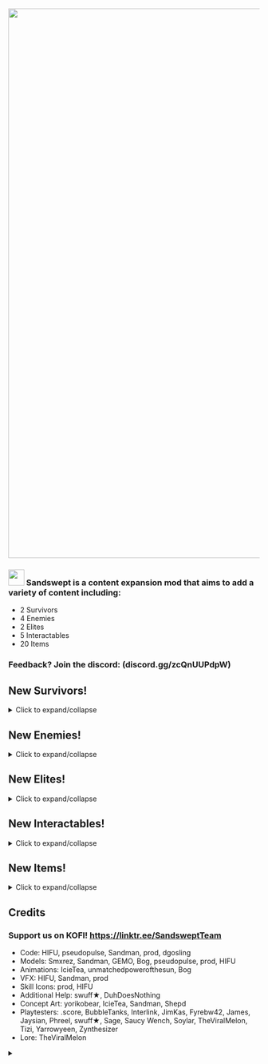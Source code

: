 # <a href="https://discord.gg/zcQnUUPdpW"><img src="https://i.postimg.cc/Qxwf7yLw/booook-1.gif" width="1100"/></a>

### <img src="https://i.postimg.cc/T3FJSHfy/sandsw-ept-Icon.png" width="32"/> Sandswept is a content expansion mod that aims to add a variety of content including:
- 2 Survivors
- 4 Enemies
- 2 Elites
- 5 Interactables
- 20 Items

### Feedback? Join the discord: (discord.gg/zcQnUUPdpW)

## New Survivors!
<details>
<summary>Click to expand/collapse</summary>
<table>
  <thead>
    <tr>
      <th>Icon</th>
      <th>Name / Effect</th>
    </tr>
  </thead>
  <tbody>
    <tr>
      <td colspan="2" align="center"><h3>Ranger</h3></td>
    </tr>
    <tr>
      <td><img src="https://i.postimg.cc/66fDYrZC/tex-Ranger-Icon.png" width="196"/></td>
      <td><b>Ranger</b><br>
          The Ranger is a versatile character with two distinct forms. Her base form excels at burst damage from any range using electricity, while the other is much more resource-managing focusing on high-risk, but extremely high damage fire attacks.</td>
    </tr>
    <tr>
      <td><img src="https://i.postimg.cc/fRqDz6fz/image.png" width="64"/></td>
      <td><b>Passive:</b> Charge<br>
          Hold up to 10 Charge. Each Charge increases base health regeneration by 0.25 hp/s and armor by 1.5. Charge decays over time.</td>
    </tr>
    <tr>
      <td><img src="https://i.postimg.cc/FzvQCmNZ/image1.png" width="64"/></td>
      <td><b>Primary:</b> Direct Current<br>
          Fire an arcing electric current for 250% damage. Hitting enemies generates 1 Charge.</td>
    </tr>
    <tr>
      <td><img src="https://i.postimg.cc/TwM8hGL6/image2.png" width="64"/></td>
      <td><b>Secondary:</b> Release<br>
          Lose all Charge. Fire 3 orbs of electricity, increasing up to 10 at full Charge for 70% damage per second each.</td>
    </tr>
    <tr>
      <td><img src="https://i.postimg.cc/JhgLFXHk/b1.png" width="64"/></td>
      <td><b>Alt-Secondary:</b> Galvanize<br>
          Lose all Charge. Fire a piercing blast for 400% damage, increasing up to 1600% at full Charge.</td>
    </tr>
    <tr>
      <td><img src="https://i.postimg.cc/C5GmjyVK/sand4.png" width="64"/></td>
      <td><b>Utility:</b> Sidestep<br>
          Agile. Quickly sidestep a short distance. Getting hit during Sidestep generates 5 Charge.</td>
    </tr>
    <tr>
      <td><img src="https://i.postimg.cc/Kct29RG1/tex-Ranger-Skill-Icon-spc.png" width="64"/></td>
      <td><b>Special:</b> Overdrive<br>
          Agile. Transform your rifle, replacing all of your skills with scorching forms. Charge amplifies base damage gain while in full heat.</td>
    </tr>
    <tr>
      <td><img src="https://i.postimg.cc/XJCb6v9D/tex-Ranger-Skill-Icon-hm1.png" width="64"/></td>
      <td><b>Primary:</b> Enflame<br>
          Agile. Fire a rapid stream of bullets for 90% damage. Heat increases ignite chance and spread.</td>
    </tr>
    <tr>
      <td><img src="https://i.postimg.cc/m2DBKrYy/tex-Exhaust.png" width="64"/></td>
      <td><b>Secondary:</b> Exhaust<br>
          Ignite. Fire a short-range heat burst for 8x180% damage. Increase heat by 15%.</td>
    </tr>
    <tr>
      <td><img src="https://i.postimg.cc/rpkkRSPw/b2.png" width="64"/></td>
      <td><b>Alt-Secondary:</b> Char<br>
          Ignite. Fire off a blazing ball for 600% damage that engulfs the ground on impact for 250% damage per second.</td>
    </tr>
    <tr>
      <td><img src="https://i.postimg.cc/WbV9s4Mq/sand5.png" width="64"/></td>
      <td><b>Utility:</b> Heat Signature<br>
          Agile. Stunning. Sidestep a very short distance and deal 250% damage. Hitting enemies generates 3 Charge.</td>
    </tr>
    <tr>
      <td><img src="https://i.postimg.cc/DwBpjK4J/sand8.png" width="64"/></td>
      <td><b>Special:</b> Heat Sink<br>
          Agile. Ignite. Release a fire nova around you that deals 300% base damage, increasing up to 900% in full heat. Consume all heat, gaining an attack speed boost, and exit overdrive.</td>
    </tr>
    <tr>
      <td><img src="https://i.postimg.cc/52w9KFnf/heat-Mechanic.png" width="64"/></td>
      <td><b>Heat Mechanic</b><br>
          While in overdrive, you passively build up heat and healing reduction. While in full heat, base damage increases by a lot, which is further amplified by Charge, but take increasingly high self-damage.</td>
    </tr>
    <tr>
      <td colspan="2" align="center"><h3>VOL-T</h3></td>
    </tr>
    <tr>
      <td><img src="https://i.postimg.cc/c4pTdTv6/tex-Electrician-Icon2.png" width="196"/></td>
      <td><b>VOL-T</b><br>
          VOL-T is a girl who likes balls a lot.</td>
    </tr>
    <tr>
      <td><img src="https://i.postimg.cc/ZKLwnhc7/sand9.png" width="64"/></td>
      <td><b>Volatile Shields</b><br>
          Start with innate shields. When your shield breaks, shock nearby targets for 2x600% damage and gain +40% movement speed for 7 seconds.</td>
    </tr>
    <tr>
      <td><img src="https://i.postimg.cc/nzQdhjRB/sand13.png" width="64"/></td>
      <td><b>Galvanic Bolt</b><br>
          Blast out a galvanic ball that sticks into terrain, zapping nearby enemies for 150% damage periodically. Explodes for 300% damage on impact.</td>
    </tr>
    <tr>
      <td><img src="https://i.postimg.cc/XvPHWc8n/sand11.png" width="64"/></td>
      <td><b>Tempest Sphere</b><br>
          Send forth an orb of energy that damages targets within for 500% damage per second. Release to lock the orb in place.</td>
    </tr>
    <tr>
      <td><img src="https://i.postimg.cc/fyn8tzpF/sand12.png" width="64"/></td>
      <td><b>Static Snare</b><br>
          Lightweight. Deploy a pylon that zaps targets for 300% damage, and damages targets between you and it for 200% damage per second. Re-activate to zip to the pylon, dealing 800% damage.</td>
    </tr>
    <tr>
      <td><img src="https://i.postimg.cc/KYjqCst9/sand10.png" width="64"/></td>
      <td><b>Signal Overload</b><br>
          Grounding. Charge up and beam energy forward, zapping enemies in a large radius around impact for 1600% damage and pulling them inward over 4 seconds. Charging drains shield, and effect scales from 0.4x to 1.5x based on shield consumed.</td>
    </tr>
  </tbody>
</table>
</details>

## New Enemies!
<details>
<summary>Click to expand/collapse</summary>
<table>
	<thead>
		<tr>
			<th>Icon</th>
			<th>Name / Effect</th>
		</tr>
	</thead>
	<tbody>
		<tr>
			<td><img src="https://i.postimg.cc/TYHQJ5RD/tex-Cannonball-Jellyfish.png" width="64"/></td>
			<td>
				<b>Cannonball Jellyfish</b><br>
				Launches itself at you and stuns itself if it misses. On death sends a slightly homing fireball after you.
			</td>
		</tr>
		<tr>
			<td><img src="https://i.postimg.cc/PJvp7Q70/tex-Gamma-Construct.png" width="64"/></td>
			<td>
				<b>Gamma Construct</b><br>
				Alternates between firing a large deathray and two smaller, ones that follow a set sweeping path.
			</td>
		</tr>
		<tr>
			<td><img src="https://i.postimg.cc/CLKm8sV0/tex-Delta-Construct.png" width="64"/></td>
			<td>
				<b>Delta Construct</b><br>
				Fires two projectiles horizontally at you. Soars to the sky, charging up a configuration of small lasers that go in random directions, leaving a fire trail behind them.
			</td>
		</tr>
		<tr>
			<td><img src="https://i.postimg.cc/Y2RdjyZ8/tex-Theta-Construct.png" width="64"/></td>
			<td>
				<b>Theta Construct</b><br>
				Guards an enemy, preventing all ranged damage. Gives it an attack speed buff and shares its elite aspect effect.
			</td>
		</tr>
	</tbody>
</table>
</details>

## New Elites!
<details>
<summary>Click to expand/collapse</summary>
<table>
	<thead>
		<tr>
			<th>Icon</th>
			<th>Name / Effect</th>
		</tr>
	</thead>
	<tbody>
		<tr>
			<td><img src="https://i.postimg.cc/Px5Q36cQ/tex-Motivator-Buff2.png" width="64"/></td>
			<td>
				<b>Motivator T1</b><br>
				Passively carries a warbanner that grants all allies and itself <b>25%</b> movement speed and <b>25%</b> attack speed in a <b>20m</b> radius. On hit, increases all ally attack speed by <b>25%</b> in a <b>20m</b> radius for <b>4s</b>.<br>
			</td>
		</tr>
		<tr>
		</tr>
			<td><img src="https://i.postimg.cc/NMWbpbzn/tex-Osmium-Buff.png" width="64"/></td>
			<td>
				<b>Osmium T2</b><br>
				Passively has a <b>13m-40m</b> aura, scaling with base max health, that makes every ally and itself take <b>85%</b> less damage and reduce procs by <b>50%</b> from outside the aura. From the inside, takes <b>33%</b> more damage instead, but passively pulls down all airborne enemies every second. Immune to knockback.<br>
			</td>
		</tr>
	</tbody>
</table>
</details>

## New Interactables!
<details>
<summary>Click to expand/collapse</summary>
<table>
	<thead>
		<tr>
			<th>Icon</th>
			<th>Name / Effect</th>
		</tr>
	</thead>
	<tbody>
		<tr>
			<td><img src="https://i.postimg.cc/tJ8JGV5r/tex-Inferno-Drone.png" width="64"/></td>
			<td>
				<b>Inferno Drone</b><br>
				Periodically launches a missile that explodes into pools of lava.
			</td>
		</tr>
		<tr>
			<td><img src="https://i.postimg.cc/sg19PPnb/tex-Shrine-Of-Death2.png" width="64"/></td>
			<td>
				<b>Shrine of Death</b><br>
				Sacrifice 20% health and disable healing for 3 seconds, but activate on-kill effects at the shrine's location.<br>
				<b>Details:</b> Usable <b>infinitely</b>, with a cooldown of 4 seconds. <b>Only spawns on on Mithrix' arena</b>, in one of three random spots.
			</td>
		</tr>
		<tr>
			<td><img src="https://i.postimg.cc/yY6kR6Qb/tex-Shrine-Of-Ruin2.png" width="64"/></td>
			<td>
				<b>Shrine of Ruin</b><br>
				Give 10 common items to corrupt the next stage, making it a simulacrum variant that exclusively drops void items and spawns void enemies.<br>
				<b>Details:</b> Usable only once, can only spawn once per stage, can only spawn on stages &ge; 2, costs 45 credits. The combat director gets <b>100%</b> more credits and interactable credits are reduced by <b>55%</b>.
			</td>
		</tr>
		<tr>
			<td><img src="https://i.postimg.cc/gkCDYxzs/tex-Shrine-Of-Sacrifice.png" width="64"/></td>
			<td>
				<b>Shrine of Sacrifice</b><br>
				Gain <b>20% curse</b> to drop 2 copies of a random common item.<br>
				<b>Details:</b> Usable only once, can only spawn once per stage, costs 20 credits.
			</td>
		</tr>
		<tr>
			<td><img src="https://i.postimg.cc/Bv3RF8Zg/tex-Shrine-Of-The-Future.png" width="64"/></td>
			<td>
				<b>Shrine of The Future</b><br>
				Summon a random Tier 2 Elite Miniboss with halved stats that, upon being defeated, drops 3 item potentials per player.<br>
				<b>Details:</b> Usable only once, can only spawn once per stage, can only spawn on stages &ge; 3 and &le; 11, costs 35 credits. Item potentials have a choice between a random white and a random green.
			</td>
		</tr>
	</tbody>
</table>
</details>

## New Items!
<details>
<summary>Click to expand/collapse</summary>
<table>
	<thead>
		<tr>
			<th>Icon</th>
			<th>Name / Effect</th>
		</tr>
	</thead>
	<tbody>
		<tr>
			<td colspan="2" align="center"><h3>Damage Over Time Effects</h3></td>
		</tr>
		<tr>
			<td><img src="https://i.postimg.cc/Ls0F1wsn/tex-Buff-Decay4.png" width="96"></td>
			<td>
				<b>Decay</b><br>
				Per stack, deal 250% base damage over 3s. Base damage scales up to 750% based on the player's and enemy's missing health. Duration does not scale with proc coefficient.
			</td>
		</tr>
		<tr>
			<td colspan="2" align="center"><h3>White Items</h3></td>
		</tr>
		<tr>
			<td><img src="https://i.postimg.cc/ZKTbBHc7/tex-Amber-Knife.png" width="96"></td>
			<td>
				<b>Amber Knife</b><br>
				Gain a 10% chance on hit to fire a knife for <b>140% (+140% per stack)</b> base damage that pierces. Gain <b>3.5%</b> barrier for every pierce with the knife.
			</td>
		</tr>
		<tr>
			<td><img src="https://i.postimg.cc/sfH2YN1y/tex-Fractured-Timepiece.png" width="96"></td>
			<td>
				<b>Fractured Timepiece</b><br>
				Upon using your utility skill, heal for <b>5% (+5% per stack)</b> of your maximum health and reduce special skill cooldown by <b>15%</b>.
			</td>
		</tr>
		<tr>
			<td><img src="https://i.postimg.cc/1RVSGrFJ/tex-Red-Spring-Water.png" width="96"></td>
			<td>
				<b>Red Spring Water</b><br>
				Increase health regeneration by <b>0.4 hp/s</b>, plus an additional <b>0.4 hp/s (+0.4 hp/s per stack)</b> for every buff you have.
			</td>
		</tr>
		<tr>
			<td colspan="2" align="center"><h3>Green Items</h3></td>
		</tr>
		<tr>
			<td><img src="https://i.postimg.cc/8C88VqNw/tex-Crowns-Diamond.png" width="96"></td>
			<td>
				<b>Crown's Diamond</b><br>
				Being out of danger grants <b>20%</b> of maximum health as barrier. Barrier decays <b>15% (+15% per stack, hyperbolic)</b> slower while out of combat or danger.
			</td>
		</tr>
		<tr>
			<td><img src="https://i.postimg.cc/8PzC9yz7/tex-Drifting-Perception.png" width="96"></td>
			<td>
				<b>Drifting Perception</b><br>
				Upon entering combat, become cloaked for <b>6s</b>. While cloaked, increase 'Critical Strike' chance by <b>20%</b> and 'Critical Strike' damage by <b>60% (+60% per stack)</b>. Recharges every 25 seconds.
			</td>
		</tr>
		<tr>
			<td><img src="https://i.postimg.cc/yd9LgHmF/tex-Nuclear-Salvo.png" width="96"></td>
			<td>
				<b>Nuclear Salvo</b><br>
				Every 5 seconds, all mechanical allies fire <b>2 (+2 per stack)</b> nuclear missiles that deal <b>100%</b> base damage each and ignite on hit.
			</td>
		</tr>
		<tr>
			<td><img src="https://i.postimg.cc/1XN5VLQJ/tex-Pocket-Plutonium.png" width="96"></td>
			<td>
				<b>Pocket Plutonium</b><br>
				Gain a shield equal to <b>10%</b> of your maximum health. Upon losing all shield, create a nuclear pool in a <b>16m</b> area that deals <b>750% (+750% per stack)</b> base damage, plus an additional <b>250% (+250% per stack)</b> of shields.
			</td>
		</tr>
		<tr>
			<td><img src="https://i.postimg.cc/gcvrKYNH/tex-Sacrificial-Band.png" width="96"></td>
			<td>
				<b>Sacrificial Band</b><br>
				Hits that deal more than <b>400%</b> damage also inflict <b>1 (+1 per stack)</b> bleeds on enemies for each <b>110%</b> of skill damage. Recharges every 10 seconds.
			</td>
		</tr>
		<tr>
			<td><img src="https://i.postimg.cc/QtFVs3R3/Document-Icon.png" width="96"></td>
			<td>
				<b>Smouldering Document</b><br>
				<b>5%</b> chance to ignite enemies on hit for <b>250%</b> TOTAL damage. Damage over time effects burden enemies, reducing their damage by <b>12.5% (+12.5% per stack, hyperbolic)</b> and attack speed by <b>12.5% (+12.5% per stack, hyperbolic)</b>.
			</td>
		</tr>
		<tr>
			<td><img src="https://i.postimg.cc/LXcqFPFd/tex-Sun-Fragment.png" width="96"></td>
			<td>
				<b>Sun Fragment</b><br>
				<b>9%</b> chance on hit to create a blinding flash in a <b>12m</b> area, stunning for <b>1.5s</b> and igniting enemies for <b>150% (+150% per stack)</b> TOTAL damage.
			</td>
		</tr>
		<tr>
			<td><img src="https://i.postimg.cc/NGXcyd7k/Uni-VIPIcon.png" width="96"></td>
			<td>
				<b>Universal VIP Pass</b><br>
				Category chests have a <b>45%</b> chance of dropping <b>1 (+1 per stack)</b> extra items.
			</td>
		</tr>
		<tr>
			<td colspan="2" align="center"><h3>Void Items</h3></td>
		</tr>
		<tr>
			<td><img src="https://i.postimg.cc/L625CrWK/tex-Millenium.png" width="96"></td>
			<td>
				<b>Festering Hunger</b><br>
				<b>7%</b> chance on hit to inflict decay for <b>300%</b> base damage. Moving near decaying enemies increases movement speed by <b>33% (+33% per stack)</b> for 2s. Corrupts all Smouldering Documents.
			</td>
		</tr>
		<tr>
			<td><img src="https://i.postimg.cc/L625CrWK/tex-Millenium.png" width="96"></td>
			<td>
				<b>Millenium</b><br>
				<b>7%</b> chance on hit to create a tidal cataclysm in a <b>12m (+4m per stack)</b> area, collapsing and grounding enemies for <b>400%</b> base damage. Corrupts all Sun Fragments.
			</td>
		</tr>
		<tr>
			<td colspan="2" align="center"><h3>Red Items</h3></td>
		</tr>
		<tr>
			<td><img src="https://i.postimg.cc/PxjsGfV3/tex-Bleeding-Witness.png" width="96"></td>
			<td>
				<b>Bleeding Witness</b><br>
				<b>8%</b> chance on hit to hemorrhage enemies for <b>500%</b> base damage. Your damage over time effects heal all allies for <b>0.33% (+0.33% per stack)</b> of their maximum health.
			</td>
		</tr>
		<tr>
			<td><img src="https://i.postimg.cc/pXf50nwk/tex-Ceremonial-Jar.png" width="96"></td>
			<td>
				<b>Ceremonial Jar</b><br>
				On hit, link enemies up to <b>3</b> times. Linked enemies take <b>1500% (+1500% per stack)</b> base damage each and cannot be linked for 5s afterward.
			</td>
		</tr>
		<tr>
			<td><img src="https://i.postimg.cc/rp3zfsBQ/tex-Torn-Feather.png" width="96"></td>
			<td>
				<b>Torn Feather</b><br>
				Tap Interact to perform an omnidirectional dash. Can dash twice until hitting the ground. Gain <b>20% (+35% per stack)</b> movement speed.
			</td>
		</tr>
		<tr>
			<td colspan="2" align="center"><h3>Lunar Items / Lunar Equipment</h3></td>
		</tr>
		<tr>
			<td><img src="https://i.postimg.cc/ht1YXWmT/tex-Their-Prominence.png" width="96"></td>
			<td>
				<b>Their Prominence</b><br>
				Using a Shrine has a <b>35% (+15% per stack, hyperbolic)</b> chance to invite the challenge of the Mountain.
			</td>
		</tr>
		<tr>
			<td><img src="https://i.postimg.cc/jdHk6xWd/tex-Corrupted-Catalyst.png" width="64"/></td>
			<td>
				<b>Corrupted Catalyst</b><br>
				Create a <b>30m</b> aura that gives all allies and enemies a random buff for <b>15s</b>. Cooldown: <b>35s</b>
			</td>
		</tr>
		<tr>
			<td colspan="2" align="center"><h3>Equipment</h3></td>
		</tr>
		<tr>
			<td><img src="https://i.postimg.cc/SNPjrhH3/tex-Galvanic-Cell-Shield.png" width="64"/></td>
			<td>
				<b>Galvanic Cell Shield</b><br>
				Evoke a shield that parries the next attack. Upon successfully parrying, shock and damage nearby enemies for <b>2000%</b> damage. Cooldown: <b>20s</b>
			</td>
		</tr>
		<tr>
			<td><img src="https://i.postimg.cc/90551q0y/tex-Sandsw-eeper.png" width="64"/></td>
			<td>
				<b>The Sand Sweeper</b><br>
				Pushes all enemies within <b>20m</b>, dealing up to <b>500%</b> damage and stunning for up to <b>6 seconds</b> based on the distance. Cooldown: <b>30s</b>
			</td>
		</tr>
	</tbody>
</table>
</details>

## Credits

### Support us on KOFI! https://linktr.ee/SandsweptTeam

- Code: HIFU, pseudopulse, Sandman, prod, dgosling
- Models: Smxrez, Sandman, GEMO, Bog, pseudopulse, prod, HIFU
- Animations: IcieTea, unmatchedpowerofthesun, Bog
- VFX: HIFU, Sandman, prod
- Skill Icons: prod, HIFU
- Additional Help: swuff★, DuhDoesNothing
- Concept Art: yorikobear, IcieTea, Sandman, Shepd
- Playtesters: .score, BubbleTanks, Interlink, JimKas, Fyrebw42, James, Jaysian, Phreel, swuff★, Sage, Saucy Wench, Soylar, TheViralMelon, Tizi, Yarrowyeen, Zynthesizer
- Lore: TheViralMelon

<details><summary></summary>

<img src="https://i.postimg.cc/7Z94LTYD/true50.png"/>
<br>
<img src="https://i.postimg.cc/qRhHQbcM/rework-Idea4.png"/>
<br>
<img src="https://i.postimg.cc/T3fGGcxC/true51.png"/>
<br>
<img src="https://i.postimg.cc/3wbHX5vc/WHATT.png"/>
<br>
<img src="https://i.postimg.cc/Jn3mqFdR/imageeee.png"/>
<br>
<img src="https://i.postimg.cc/brNXRwtR/brainrot.png"/>
<br>
<img src="https://i.postimg.cc/tCwfs52k/true.png"/>
<br>
<img src="https://i.postimg.cc/WpfYy8LV/eaea.png"/>
<br>
<img src="https://i.postimg.cc/bJfSrKtP/misinformation.png"/>
<br>
<img src="https://i.postimg.cc/9Xb0rQKd/sandsw-eptdevelopmentteam.png"/>
<br>
<img src="https://i.postimg.cc/FKfyBPPS/megarex.png"/>

</details>
